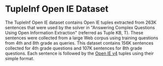 # TupleInf Open IE Dataset

The TupleInf Open IE dataset contains Open IE tuples extracted from 263K sentences that were used by the solver in "Answering Complex Questions Using Open Information Extraction" (referred as Tuple KB, T). These sentences were collected from a large Web corpus using training questions from 4th and 8th grade as queries. This dataset contains 156K sentences collected for 4th grade questions and 107K sentences for 8th grade questions. Each sentence is followed by the [Open IE v4](https://github.com/allenai/openie-standalone) tuples using their simple format.
